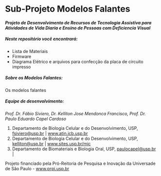 # Sub-Projeto Modelos Falantes
#### **_Projeto de Desenvolvimento de Recursos de Tecnologia Assistiva para Atividades de Vida Diaria e Ensino de Pessoas com Deficiencia Visual_**

##### Neste repositório você encontrará:

* Lista de Materiais
* Firmware
* Diagrama Elétrico e arquivos para confecção da placa de circuito impresso

##### Sobre os Modelos Falantes:
Os modelos falantes 

##### Equipe de desenvolvimento:

 _Prof. Dr. Fábio Siviero, Dr. Kelliton Jose Mendonca Francisco, Prof. Dr. Paulo Eduardo Capel Cardoso_

  1. Departamento de Biologia Celular e do Desenvolvimento, USP, fsiviero@usp.br | www.atin.icb.usp.br
  2. Departamento de Biologia Celular e do Desenvolvimento, USP, kelliton@usp.br | www.sites.usp.br/mic
  3. Departamento de Biomateriais e Biologia Oral, USP, paulocapel@usp.br | 

Projeto financiado pela Pró-Reitoria de Pesquisa e Inovação da Universade de São Paulo - www.prpi.usp.br


